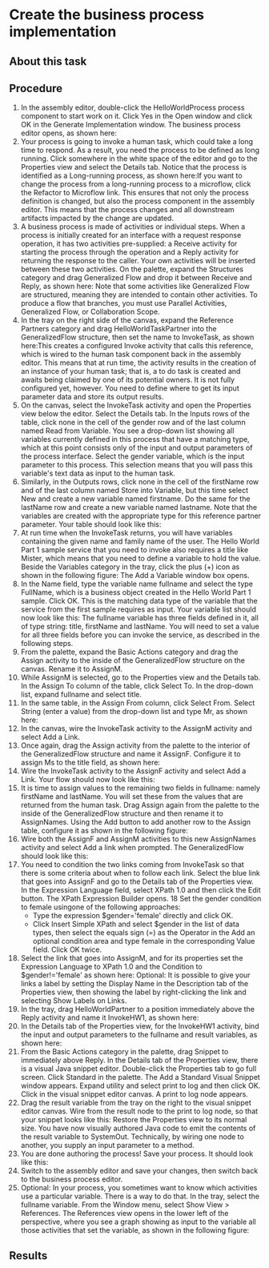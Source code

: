 <!-- image -->

# Create the business process implementation

## About this task

## Procedure

1. In the assembly editor, double-click the HelloWorldProcess process
component to start work on it. Click Yes in
the Open window and click OK in the Generate
Implementation window. The business process editor opens, as shown
here:
2. Your process is going to invoke a human task, which could
take a long time to respond. As a result, you need the process to
be defined as long running. Click somewhere
in the white space of the editor and go to the Properties view
and select the Details tab. Notice that the
process is identified as a Long-running process,
as shown here:If you want to change the process from a long-running process
to a microflow, click the Refactor to Microflow link.
This ensures that not only the process definition is changed, but
also the process component in the assembly editor. This means that
the process changes and all downstream artifacts impacted by the change
are updated.
3. A business process is made of activities or individual
steps. When a process is initially created for an interface with a
request response operation, it has two activities pre-supplied: a Receive activity
for starting the process through the operation and a Reply activity
for returning the response to the caller. Your own activities will
be inserted between these two activities. On the palette, expand the Structures category
and drag Generalized Flow and drop it between Receive and Reply,
as shown here: Note that some activities like
Generalized Flow are structured, meaning they are intended to contain
other activities. To produce a flow that branches, you must use Parallel
Activities, Generalized Flow, or Collaboration Scope.
4. In the tray on the right side of the canvas, expand the Reference
Partners category and drag HelloWorldTaskPartner into
the GeneralizedFlow structure, then set the
name to InvokeTask, as shown here:This creates a configured
Invoke activity that calls this reference, which is wired to the human
task component back in the assembly editor. This means that at run
time, the activity results in the creation of an instance of your
human task; that is, a to do task is created
and awaits being claimed by one of its potential owners. It is not
fully configured yet, however. You need to define where to get its
input parameter data and store its output results.
5. On the canvas, select the InvokeTask activity
and open the Properties view below the editor.
Select the Details tab. In the Inputs rows
of the table, click none  in the cell of the gender row
and of the last column named Read from Variable.
You see a drop-down list showing all variables currently defined in
this process that have a matching type, which at this point consists
only of the input and output parameters of the process interface.
Select the gender variable, which is the input
parameter to this process. This selection means that you will pass
this variable's text data as input to the human task.
6. Similarly, in the Outputs rows,
click none in the cell of the firstName row
and of the last column named Store into Variable,
but this time select New and create a new variable
named firstname. Do the same for the lastName row
and create a new variable named lastname. Note
that the variables are created with the appropriate type for this
reference partner parameter. Your table should look like this:
7. At run time when the InvokeTask returns,
you will have variables containing the given name and family name
of the user. The Hello World Part 1 sample service that you need to
invoke also requires a title like Mister, which means that you need
to define a variable to hold the value. Beside the Variables category
in the tray, click the plus (+) icon as shown in the following figure:
  The Add a Variable window box opens.
8. In the Name field, type the variable
name fullname and select the type FullName,
which is a business object created in the Hello World Part 1 sample.
Click OK. This is the matching data type of
the variable that the service from the first sample requires as input.
Your variable list should now look like this: The fullname variable has three fields defined
in it, all of type string: title, firstName and lastName.
You will need to set a value for all three fields before you can invoke
the service, as described in the following steps.
9. From the palette, expand the Basic Actions category
and drag the Assign activity to the inside
of the GeneralizedFlow structure on the canvas.
Rename it to AssignM.
10. While AssignM is selected, go to
the Properties view and the Details tab.
In the Assign To column of the table, click Select
To. In the drop-down list, expand fullname and
select title.
11. In the same table, in the Assign From column,
click Select From. Select String
(enter a value) from the drop-down list and type Mr,
as shown here:
12. In the canvas, wire the InvokeTask activity
to the AssignM activity and select Add
a Link.
13. Once again, drag the Assign activity
from the palette to the interior of the GeneralizedFlow structure
and name it AssignF. Configure it to assign Ms to
the title field, as shown here:
14. Wire the InvokeTask activity to
the AssignF activity and select Add
a Link. Your flow should now look like this:
15. It is time to assign values to the remaining two fields
in fullname: namely firstName and lastName.
You will set these from the values that are returned from the human
task. Drag Assign again from the palette to
the inside of the GeneralizedFlow structure
and then rename it to AssignNames. Using the Add button
to add another row to the Assign table, configure it as shown in the
following figure:
16. Wire both the AssignF and AssignM activities
to this new AssignNames activity and select Add
a link when prompted. The GeneralizedFlow should
look like this:
17. You need to condition the two links coming from InvokeTask so
that there is some criteria about when to follow each link. Select
the blue link that goes into AssignF and go
to the Details tab of the Properties view.
In the Expression Language field, select XPath
1.0 and then click the Edit button.
The XPath Expression Builder opens.
18 Set the gender condition to female usingone of the following approaches:
    - Type the expression $gender='female' directly
and click OK.
    - Click Insert Simple XPath and select $gender in
the list of data types, then select the equals sign (=)
as the Operator in the Add an optional
condition area and type female in
the corresponding Value field. Click OK twice.
19. Select the link that goes into AssignM,
and for its properties set the Expression Language to XPath 1.0 and
the Condition to $gender!='female' as shown
here:    Optional: It is possible
to give your links a label by setting the Display Name in
the Description tab of the Properties view,
then showing the label by right-clicking the link and selecting Show
Labels on Links.
20. In the tray, drag HelloWorldPartner to
a position immediately above the Reply activity
and name it InvokeHW1, as shown here:
21. In the Details tab of the Properties
view, for the InvokeHW1 activity, bind the
input and output parameters to the fullname and result variables,
as shown here:
22. From the Basic Actions category in the palette, drag Snippet to
immediately above Reply. In the Details tab
of the Properties view, there is a visual Java snippet editor. Double-click
the Properties tab to go full screen. Click Standard in
the palette. The Add a Standard Visual Snippet window appears. Expand utility and
select print to log and then click OK.
Click in the visual snippet editor canvas. A print to log node
appears.
23. Drag the result variable from the
tray on the right to the visual snippet editor canvas. Wire from the result node
to the print to log node, so that your snippet
looks like this:   Restore
the Properties view to its normal size. You have now
visually authored Java code to emit the contents of the result variable
to SystemOut. Technically, by wiring one node to another, you supply
an input parameter to a method.
24. You are done authoring the process! Save your process.
It should look like this:
25. Switch to the assembly editor and save your changes, then
switch back to the business process editor.
26. Optional:  In your process, you sometimes want to
know which activities use a particular variable. There is a way to
do that. In the tray, select the fullname variable.
From the Window menu, select Show
View > References. The References view opens in the lower
left of the perspective, where you see a graph showing as input to
the variable all those activities that set the variable, as shown
in the following figure:

## Results